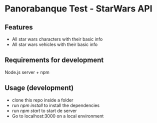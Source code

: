 # Panorabanque Test - StarWars API
## Features
- All star wars characters with their basic info
- All star wars vehicles with their basic info

## Requirements for development
Node.js server + npm


## Usage (development)
- clone this repo inside a folder
- run *npm install* to install the dependencies
- run *npm start* to start de server
- Go to localhost:3000 on a local environment
